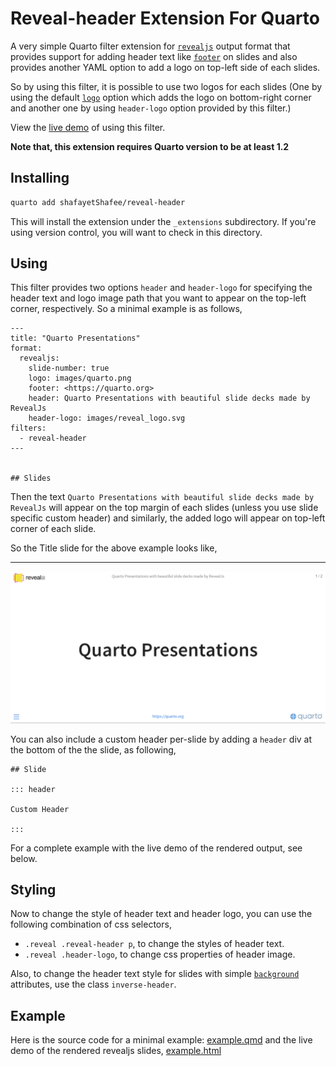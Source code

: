 # Reveal-header Extension For Quarto

A very simple Quarto filter extension for [`revealjs`](https://quarto.org/docs/presentations/revealjs/) output format that provides support for adding header text like [`footer`](https://quarto.org/docs/presentations/revealjs/#footer-logo) on slides and also provides another YAML option to add a logo on top-left side of each slides. 

So by using this filter, it is possible to use two logos for each slides (One by using the default [`logo`](https://quarto.org/docs/presentations/revealjs/#footer-logo) option which adds the logo on bottom-right corner and another one by using `header-logo` option provided by this filter.)

View the [live demo](https://shafayetshafee.github.io/reveal-header/example.html) of using this filter.

**Note that, this extension requires Quarto version to be at least 1.2**

## Installing

```bash
quarto add shafayetShafee/reveal-header
```

This will install the extension under the `_extensions` subdirectory.
If you're using version control, you will want to check in this directory.

## Using

This filter provides two options `header` and `header-logo` for specifying the header text and logo image path that you want to appear on the top-left corner, respectively. So a minimal example is as follows, 

```
---
title: "Quarto Presentations"
format:
  revealjs:
    slide-number: true
    logo: images/quarto.png
    footer: <https://quarto.org>
    header: Quarto Presentations with beautiful slide decks made by RevealJs
    header-logo: images/reveal_logo.svg
filters:
  - reveal-header
---


## Slides

```

Then the text `Quarto Presentations with beautiful slide decks made by RevealJs` will appear on the top margin of each slides (unless you use slide specific custom header) and similarly, the added logo will appear on top-left corner of each slide.

So the Title slide for the above example looks like,

<hr>

![Title Slide](images/revealjs_minimal_example_ss.png)

You can also include a custom header per-slide by adding a `header` div at the bottom of the the slide, as following,

```
## Slide

::: header

Custom Header

:::

```

For a complete example with the live demo of the rendered output, see below.


## Styling

Now to change the style of header text and header logo, you can use the following combination of css selectors,

- `.reveal .reveal-header p`, to change the styles of header text.
- `.reveal .header-logo`, to change css properties of header image.

Also, to change the header text style for slides with simple [`background`](https://quarto.org/docs/presentations/revealjs/#slide-backgrounds) attributes, use the class `inverse-header`.


## Example

Here is the source code for a minimal example: [example.qmd](example.qmd) and the live demo of the rendered revealjs slides, [example.html](https://shafayetshafee.github.io/reveal-header/example.html)

